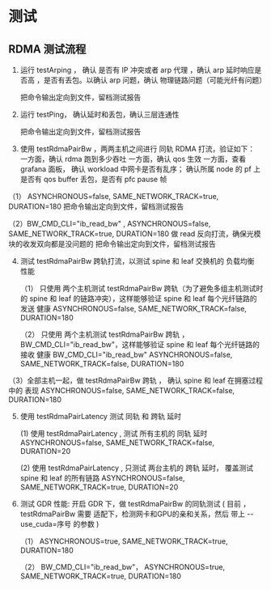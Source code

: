 # 测试 

## RDMA 测试流程 

1. 运行 testArping ， 确认 是否有 IP 冲突或者 arp 代理 ，确认 arp 延时响应是否高 ，是否有丢包。以确认 arp 问题，确认 物理链路问题（可能光纤有问题）

    把命令输出定向到文件，留档测试报告

2. 运行 testPing， 确认延时和丢包，确认三层连通性

    把命令输出定向到文件，留档测试报告

3. 使用 testRdmaPairBw ，两两主机之间进行 同轨 RDMA 打流，验证如下：
   一方面，确认 rdma 跑到多少吞吐
   一方面，确认 qos 生效
   一方面，查看 grafana 面板， 确认 workload 中网卡是否有乱序； 确认所属 node 的 pf 上是否有 qos buffer 丢包，是否有 pfc pause 帧

  （1） ASYNCHRONOUS=false,  SAME_NETWORK_TRACK=true, DURATION=180
    把命令输出定向到文件，留档测试报告

  （2）BW_CMD_CLI="ib_read_bw" , ASYNCHRONOUS=false,  SAME_NETWORK_TRACK=true, DURATION=180
     做 read 反向打流，确保光模块的收发双向都是没问题的
    把命令输出定向到文件，留档测试报告

4. 测试 testRdmaPairBw 跨轨打流，以测试 spine 和 leaf 交换机的 负载均衡 性能 

   （1） 只使用 两个主机测试 testRdmaPairBw 跨轨（为了避免多组主机测试时的 spine 和 leaf 的链路冲突），这样能够验证 spine 和 leaf 每个光纤链路的 发送 健康
        ASYNCHRONOUS=false,  SAME_NETWORK_TRACK=false, DURATION=180

   （2） 只使用 两个主机测试 testRdmaPairBw 跨轨 ， BW_CMD_CLI="ib_read_bw"，这样能够验证 spine 和 leaf 每个光纤链路的 接收 健康
        BW_CMD_CLI="ib_read_bw" ASYNCHRONOUS=false,  SAME_NETWORK_TRACK=false, DURATION=180

  （3）全部主机一起，做 testRdmaPairBw 跨轨 ， 确认 spine 和 leaf 在拥塞过程中的 表现
        ASYNCHRONOUS=false,  SAME_NETWORK_TRACK=false, DURATION=180

5. 使用 testRdmaPairLatency 测试 同轨 和 跨轨 延时 
    
    (1) 使用 testRdmaPairLatency ,  测试 所有主机的 同轨 延时 
        ASYNCHRONOUS=false,  SAME_NETWORK_TRACK=false, DURATION=20

    (2) 使用 testRdmaPairLatency ,  只测试 两台主机的 跨轨 延时，  覆盖测试 spine 和 leaf 的所有链路 
        ASYNCHRONOUS=false,  SAME_NETWORK_TRACK=true, DURATION=20

6. 测试 GDR 性能: 开启 GDR 下，做 testRdmaPairBw 的同轨测试 ( 目前 ，testRdmaPairBw 需要 适配下，检测网卡和GPU的亲和关系，然后 带上 --use_cuda=序号  的参数 )

    （1） ASYNCHRONOUS=true,  SAME_NETWORK_TRACK=true, DURATION=180

    （2） BW_CMD_CLI="ib_read_bw"， ASYNCHRONOUS=true,  SAME_NETWORK_TRACK=true, DURATION=180
